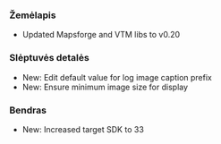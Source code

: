 ### Žemėlapis
- Updated Mapsforge and VTM libs to v0.20

### Slėptuvės detalės
- New: Edit default value for log image caption prefix
- New: Ensure minimum image size for display

### Bendras
- New: Increased target SDK to 33
